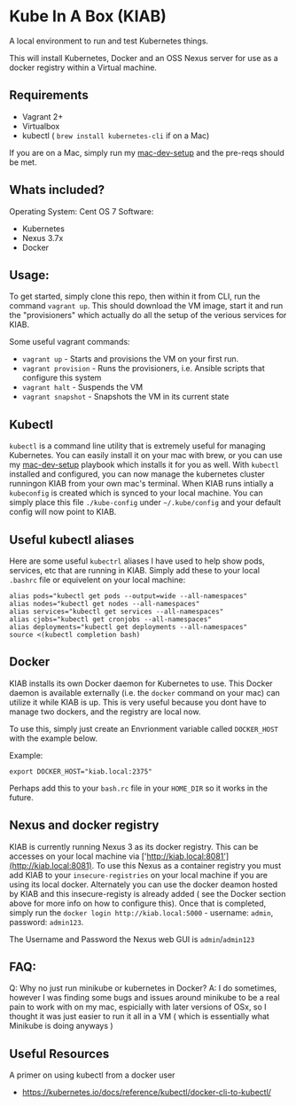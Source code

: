 # Kube In A Box (KIAB)

A local environment to run and test Kubernetes things.  

This will install Kubernetes, Docker and an OSS Nexus server for use as a docker registry within a Virtual machine.

## Requirements
* Vagrant 2+
* Virtualbox 
* kubectl ( `brew install kubernetes-cli` if on a Mac)

If you are on a Mac, simply run my [mac-dev-setup](https://github.com/nickmaccarthy/mac-dev-setup) and the pre-reqs should be met.

## Whats included?
Operating System: Cent OS 7
Software:
* Kubernetes 
* Nexus 3.7x
* Docker 

## Usage:
To get started, simply clone this repo, then within it from CLI, run the command `vagrant up`.  This should download the VM image, start it and run the "provisioners" which actually do all the setup of the verious services for KIAB.

Some useful vagrant commands:
* `vagrant up` - Starts and provisions the VM on your first run.
* `vagrant provision` - Runs the provisioners, i.e. Ansible scripts that configure this system
* `vagrant halt` - Suspends the VM
* `vagrant snapshot` - Snapshots the VM in its current state

## Kubectl 
`kubectl` is a command line utility that is extremely useful for managing Kubernetes.  You can easily install it on your mac with brew, or you can use my [mac-dev-setup](https://github.com/nickmaccarthy/mac-dev-setup) playbook which installs it for you as well.  With `kubectl` installed and configured, you can now manage the kubernetes cluster runningon KIAB from your own mac's terminal.  When KIAB runs intially a `kubeconfig` is created which is synced to your local machine.  You can simply place this file `./kube-config` under `~/.kube/config` and your default config will now point to KIAB.

## Useful kubectl aliases
Here are some useful `kubectrl` aliases I have used to help show pods, services, etc that are running in KIAB.  Simply add these to your local `.bashrc` file or equivelent on your local machine:

```
alias pods="kubectl get pods --output=wide --all-namespaces"
alias nodes="kubectl get nodes --all-namespaces"
alias services="kubectl get services --all-namespaces"
alias cjobs="kubectl get cronjobs --all-namespaces"
alias deployments="kubectl get deployments --all-namespaces"
source <(kubectl completion bash)
```

## Docker
KIAB installs its own Docker daemon for Kubernetes to use.  This Docker daemon is available externally (i.e. the `docker` command on your mac) can utilize it while KIAB is up.   This is very useful because you dont have to manage two dockers, and the registry are local now.  

To use this, simply just create an Envrionment variable called `DOCKER_HOST` with the example below.  

Example:
```
export DOCKER_HOST="kiab.local:2375"
```

Perhaps add this to your `bash.rc` file in your `HOME_DIR` so it works in the future. 

## Nexus and docker registry
KIAB is currently running Nexus 3 as its docker registry.  This can be accesses on your local machine via ['http://kiab.local:8081'](http://kiab.local:8081).  To use this Nexus as a container registry you must add KIAB to your `insecure-registries` on your local machine if you are using its local docker.  Alternately you can use the docker deamon hosted by KIAB and this insecure-registy is already added ( see the Docker section above for more info on how to configure this).  Once that is completed, simply run the `docker login http://kiab.local:5000` -  username: `admin`, password: `admin123`.

The Username and Password the Nexus web GUI is `admin`/`admin123`

## FAQ:
Q: Why no just run minikube or kubernetes in Docker?
A: I do sometimes, however I was finding some bugs and issues around minikube to be a real pain to work with on my mac, espicially with later versions of OSx, so I thought it was just easier to run it all in a VM ( which is essentially what Minikube is doing anyways )

## Useful Resources
A primer on using kubectl from a docker user
- https://kubernetes.io/docs/reference/kubectl/docker-cli-to-kubectl/
